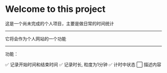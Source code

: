 # Welcome to this project
这是一个尚未完成的个人项目，主要是做日常的时间统计

---
它将会作为个人网站的一个功能

---
功能：


✅ 记录开始时间和结束时间
✅ 记录时长, 粒度为1分钟
✅ 计时中状态
⬜ 描述内容